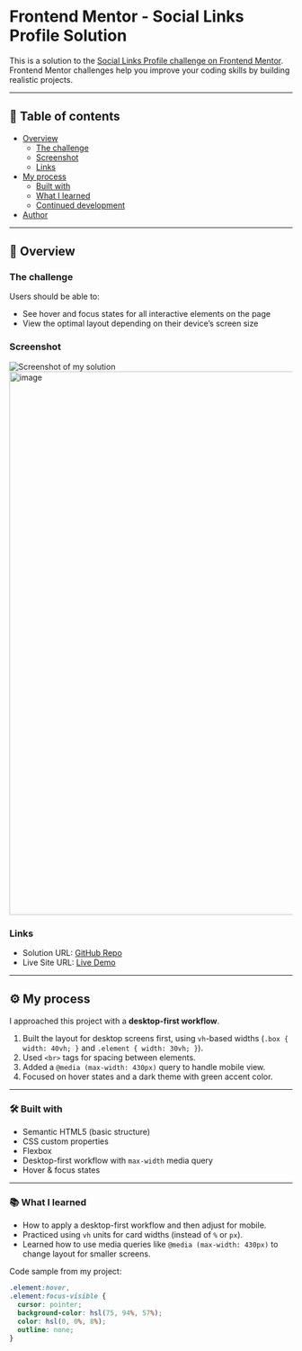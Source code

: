 # Frontend Mentor - Social Links Profile Solution  

This is a solution to the [Social Links Profile challenge on Frontend Mentor](https://www.frontendmentor.io/challenges/social-links-profile-UG32l9m6dQ). Frontend Mentor challenges help you improve your coding skills by building realistic projects.  

---

## 📑 Table of contents
- [Overview](#-overview)  
  - [The challenge](#the-challenge)  
  - [Screenshot](#screenshot)  
  - [Links](#links)  
- [My process](#-my-process)  
  - [Built with](#built-with)  
  - [What I learned](#what-i-learned)  
  - [Continued development](#continued-development)  
- [Author](#-author)  

---

## 🔎 Overview

### The challenge
Users should be able to:
- See hover and focus states for all interactive elements on the page  
- View the optimal layout depending on their device’s screen size  

### Screenshot
![Screenshot of my solution](./assets/images/screenshot.png)  
<img width="1905" height="966" alt="image" src="https://github.com/user-attachments/assets/e0d1a191-3e99-4867-84f1-1a812c00d27b" />

 

### Links
- Solution URL: [GitHub Repo](https://github.com/Sanjeev2007/social-links-profile)  
- Live Site URL: [Live Demo]([https://sanjeev2007.github.io/social-links-profile/](https://sanjeev2007.github.io/social-links-profile/))  

---

## ⚙️ My process  

I approached this project with a **desktop-first workflow**.  

1. Built the layout for desktop screens first, using `vh`-based widths (`.box { width: 40vh; }` and `.element { width: 30vh; }`).  
2. Used `<br>` tags for spacing between elements.  
3. Added a `@media (max-width: 430px)` query to handle mobile view.  
4. Focused on hover states and a dark theme with green accent color.  

---

### 🛠 Built with
- Semantic HTML5 (basic structure)  
- CSS custom properties  
- Flexbox  
- Desktop-first workflow with `max-width` media query  
- Hover & focus states  

---

### 📚 What I learned
- How to apply a desktop-first workflow and then adjust for mobile.  
- Practiced using `vh` units for card widths (instead of `%` or `px`).  
- Learned how to use media queries like `@media (max-width: 430px)` to change layout for smaller screens.  

Code sample from my project:
```css
.element:hover,
.element:focus-visible {
  cursor: pointer;
  background-color: hsl(75, 94%, 57%);
  color: hsl(0, 0%, 8%);
  outline: none;
}
